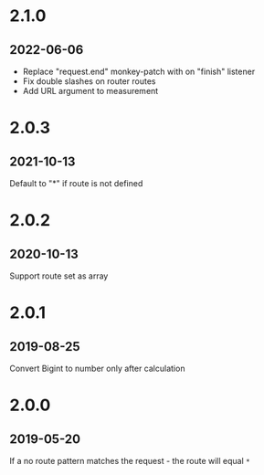 # 2.1.0
## 2022-06-06
- Replace "request.end" monkey-patch with on "finish" listener
- Fix double slashes on router routes
- Add URL argument to measurement

# 2.0.3
## 2021-10-13
Default to "*" if route is not defined

# 2.0.2
## 2020-10-13
Support route set as array

# 2.0.1
## 2019-08-25
Convert Bigint to number only after calculation


# 2.0.0
## 2019-05-20
If a no route pattern matches the request - the route will equal `*`
